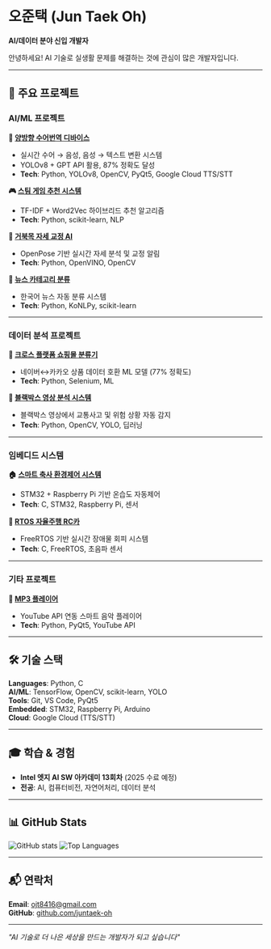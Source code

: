 # 오준택 (Jun Taek Oh)

**AI/데이터 분야 신입 개발자**

안녕하세요! AI 기술로 실생활 문제를 해결하는 것에 관심이 많은 개발자입니다.

---

## 🚀 주요 프로젝트

### **AI/ML 프로젝트**

**🤟 [양방향 수어번역 디바이스](https://github.com/juntaek-oh/sign-assistant)**
- 실시간 수어 → 음성, 음성 → 텍스트 변환 시스템
- YOLOv8 + GPT API 활용, 87% 정확도 달성
- **Tech**: Python, YOLOv8, OpenCV, PyQt5, Google Cloud TTS/STT

**🎮 [스팀 게임 추천 시스템](https://github.com/juntaek-oh/game_recommendation)**
- TF-IDF + Word2Vec 하이브리드 추천 알고리즘
- **Tech**: Python, scikit-learn, NLP

**🐢 [거북목 자세 교정 AI](https://github.com/juntaek-oh/turtle_neck)**
- OpenPose 기반 실시간 자세 분석 및 교정 알림
- **Tech**: Python, OpenVINO, OpenCV

**📰 [뉴스 카테고리 분류](https://github.com/juntaek-oh/news_category_classfication)**
- 한국어 뉴스 자동 분류 시스템
- **Tech**: Python, KoNLPy, scikit-learn

---

### **데이터 분석 프로젝트**

**🛒 [크로스 플랫폼 쇼핑몰 분류기](https://github.com/juntaek-oh/Crawling_Project)**
- 네이버↔카카오 상품 데이터 호환 ML 모델 (77% 정확도)
- **Tech**: Python, Selenium, ML

**🚗 [블랙박스 영상 분석 시스템](https://github.com/juntaek-oh/Blackbox)**
- 블랙박스 영상에서 교통사고 및 위험 상황 자동 감지
- **Tech**: Python, OpenCV, YOLO, 딥러닝

---

### **임베디드 시스템**

**🏠 [스마트 축사 환경제어 시스템](https://github.com/juntaek-oh/Smart-ENV_control-system)**
- STM32 + Raspberry Pi 기반 온습도 자동제어
- **Tech**: C, STM32, Raspberry Pi, 센서

**🚗 [RTOS 자율주행 RC카](https://github.com/juntaek-oh/RTOS_RC_CAR)**
- FreeRTOS 기반 실시간 장애물 회피 시스템
- **Tech**: C, FreeRTOS, 초음파 센서

---

### **기타 프로젝트**

**🎵 [MP3 플레이어](https://github.com/juntaek-oh/mp3_player)**
- YouTube API 연동 스마트 음악 플레이어
- **Tech**: Python, PyQt5, YouTube API

---

## 🛠️ 기술 스택

**Languages**: Python, C  
**AI/ML**: TensorFlow, OpenCV, scikit-learn, YOLO  
**Tools**: Git, VS Code, PyQt5  
**Embedded**: STM32, Raspberry Pi, Arduino  
**Cloud**: Google Cloud (TTS/STT)

---

## 🎓 학습 & 경험

- **Intel 엣지 AI SW 아카데미 13회차** (2025 수료 예정)
- **전공**: AI, 컴퓨터비전, 자연어처리, 데이터 분석

---

## 📊 GitHub Stats

![GitHub stats](https://github-readme-stats.vercel.app/api?username=juntaek-oh&show_icons=true&theme=default&count_private=true)
![Top Languages](https://github-readme-stats.vercel.app/api/top-langs/?username=juntaek-oh&layout=compact&theme=default)

---

## 📬 연락처

**Email**: ojt8416@gmail.com  
**GitHub**: [github.com/juntaek-oh](https://github.com/juntaek-oh)

---

*"AI 기술로 더 나은 세상을 만드는 개발자가 되고 싶습니다"*
